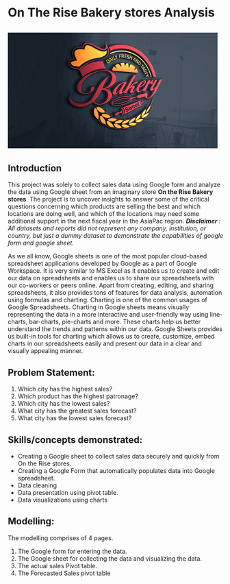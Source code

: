 # On The Rise Bakery stores Analysis

![](Bakery.PNG)
---
## Introduction

This project was solely to collect sales data using Google form and analyze the data using Google sheet from an imaginary store **On the Rise Bakery stores**. The project is to uncover insights to answer some of the critical questions concerning which products are selling the best and which locations are doing well, and which of the locations may need some additional support in the next fiscal year in the AsiaPac region.
**_Disclaimer_** :  _All datasets and reports did not represent any company, institution, or country, but just a dummy dataset to demonstrate the capabilities of google form and google sheet._

As we all know, Google sheets is one of the most popular cloud-based spreadsheet applications developed by Google as a part of Google Workspace. It is very similar to MS Excel as it enables us to create and edit our data on spreadsheets and enables us to share our spreadsheets with our co-workers or peers online.
Apart from creating, editing, and sharing spreadsheets, it also provides tons of features for data analysis, automation using formulas and charting. Charting is one of the common usages of Google Spreadsheets. Charting in Google sheets means visually representing the data in a more interactive and user-friendly way using line-charts, bar-charts, pie-charts and more. These charts help us better understand the trends and patterns within our data. Google Sheets provides us built-in tools for charting which allows us to create, customize, embed charts in our spreadsheets easily and present our data in a clear and visually appealing manner. 

## Problem Statement:

1.	Which city has the highest sales?
2.	Which product has the highest patronage?
3.	Which city has the lowest sales?
4.	What city has the greatest sales forecast? 
5.	What city has the lowest sales forecast?

   ## Skills/concepts demonstrated:
   
- Creating a Google sheet to collect sales data securely and quickly from On the Rise stores.
- Creating a Google Form that automatically populates data into Google spreadsheet.
- Data cleaning
- Data presentation using pivot table.
- Data visualizations using charts

##  Modelling:

The modelling comprises of 4 pages.
1.	The Google form for entering the data.
2.	The Google sheet for collecting the data and visualizing the data.
3.	The actual sales Pivot table.
4.	The Forecasted Sales pivot table





